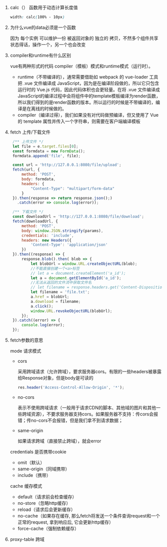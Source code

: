 
1. calc（） 函数用于动态计算长度值
    ```css
    width: calc(100% - 10px)
    ```

2. 为什么vue的data必须是一个函数
    
    因为 每个实例 可以维护一份 被返回对象的 独立的 拷贝，不然多个组件共享状态得话，操作一个，另一个也会改变

3. compiler和runtime有什么区别

    vue有两种形式的代码 compiler（模板）模式和runtime模式（运行时）。
    - runtime（不带编译的），通常需要借助如 webpack 的 vue-loader 工具把 .vue 文件编译成 JavaScript，因为是在编译阶段做的，所以它只包含运行时的 Vue.js 代码，因此代码体积也会更轻量。在将 .vue 文件编译成 JavaScript的编译过程中会将组件中的template模板编译为render函数，所以我们得到的是render函数的版本。所以运行的时候是不带编译的，编译是在离线的时候做的。
    - compiler（编译过得），我们如果没有对代码做预编译，但又使用了 Vue 的 template 属性并传入一个字符串，则需要在客户端编译模板

4. fetch 上传/下载文件
   
   ```js
    /** 上传文件 */
    let file = e.target.files[0];
    const formdata = new FormData();
    formdata.append('file', file);

    const url = 'http://127.0.0.1:8080/file/upload';
    fetch(url, {
        method: 'POST',
        body: formdata,
        headers: {
            "Content-Type": "multipart/form-data"
        }
    }).then(response => return response.json();)
      .catch(error => console.log(error));
   ```

   ```js
    /** 下载文件 */
    const downloadUrl = 'http://127.0.0.1:8080/file/download';
    fetch(downloadUrl, {
        method: 'POST',
        body: window.JSON.stringify(params),
        credentials: 'include',
        headers: new Headers({
            'Content-Type': 'application/json'
        })
    }).then((response) => {
        response.blob().then( blob => {
            let blobUrl = window.URL.createObjectURL(blob);
            //不能直接创建一个<a>标签
            // let a = document.createElement('a_id');
            let a = document.getElementById('a_id');
            //无法从返回的文件流中获取文件名
            // let filename = response.headers.get('Content-Disposition');
            let filename = 'file.txt';
            a.href = blobUrl;
            a.download = filename;
            a.click();
            window.URL.revokeObjectURL(blobUrl);
        });
    }).catch((error) => {
        console.log(error);
    });
   ```

5. fetch参数的意思

    mode 请求模式
    - cors
        
        采用跨域请求（允许跨域），要求服务器cors。有限的一些headers被暴露给Response对象，但是body是可读的
        ```js
        res.header('Access-Control-Allow-Origin', '*');
        ```
    - no-cors

        表示不使用跨域请求（一般用于请求CDN的脚本、其他域的图片和其他一些跨域资源），不要求服务器支持cors。如果服务器不支持：传cors会报错；传no-cors不会报错，但是我们拿不到请求数据；

    - same-origin

        如果请求跨域（直接禁止跨域），就会error

    credentials 是否携带cookie
    - omit（默认）
    - same-origin（同域携带）
    - include（携带）

    cache 缓存模式
    - default（请求前会检查缓存）
    - no-store（忽略http缓存）
    - reload（请求后会更新缓存）
    - no-cache（如果存在缓存, 那么fetch将发送一个条件查询request和一个正常的request, 拿到响应后, 它会更新http缓存）
    - force-cache（强制依赖缓存）


6. proxy-table 跨域